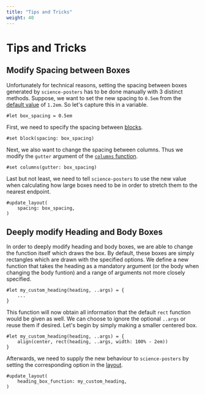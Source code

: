 ```yaml
---
title: "Tips and Tricks"
weight: 40
---
```


# Tips and Tricks
<!-- TODO add screenshots of before and after -->
## Modify Spacing between Boxes
Unfortunately for technical reasons, setting the spacing between boxes generated by `science-posters` has to be done manually with 3 distinct methods.
Suppose, we want to set the new spacing to `0.5em` from the [default value](https://typst.app/docs/reference/layout/block/#parameters-spacing) of `1.2em`.
So let's capture this in a variable.
```typst
#let box_spacing = 0.5em
```
First, we need to specify the spacing between [blocks](https://typst.app/docs/reference/layout/block/).
```typst
#set block(spacing: box_spacing)
```
Next, we also want to change the spacing between columns.
Thus we modify the `gutter` argument of the [`columns` function](https://typst.app/docs/reference/layout/columns/).
```typst
#set columns(gutter: box_spacing)
```
Last but not least, we need to tell `science-posters` to use the new value when calculating how large boxes need to be in order to stretch them to the nearest endpoint.
```typst
#update_layout(
    spacing: box_spacing,
)
```

<!-- TODO add screenshots of before and after -->
## Deeply modify Heading and Body Boxes
In order to deeply modify heading and body boxes, we are able to change the function itself which draws the box.
By default, these boxes are simply rectangles which are drawn with the specified options.
We define a new function that takes the heading as a mandatory argument (or the body when changing the body funtion) and a range of arguments not more closely specified.
```typst
#let my_custom_heading(heading, ..args) = {
    ...
}
```
This function will now obtain all information that the default `rect` function would be given as well.
We can choose to ignore the optional `..args` or reuse them if desired.
Let's begin by simply making a smaller centered box.
```typst
#let my_custom_heading(heading, ..args) = {
    align(center, rect(heading, ..args, width: 100% - 2em))
}
```

Afterwards, we need to supply the new behaviour to `science-posters` by setting the corresponding option in the [layout](/documentation/layout).
```typst
#update_layout(
    heading_box_function: my_custom_heading,
)
```
